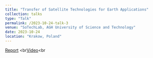 ```yaml
---
title: "Transfer of Satellite Technologies for Earth Applications"
collection: talks
type: "Talk"
permalink: /2023-10-24-talk-3
venue: "SoTechLab, AGH University of Science and Technology"
date: 2023-10-24
location: "Krakow, Poland"
---
```


[Report](https://sotechlab.agh.edu.pl/wp-content/uploads/2023/12/Sotechlab-Pazdziernik-2023-Kosmos-i-spoleczenstwo.-Jak-technologie-kosmiczne-wspieraja-nas-na-co-dzien-3.pdf)
<br[Video](https://www.youtube.com/watch?v=NZaJ6gPQtTc)<br
